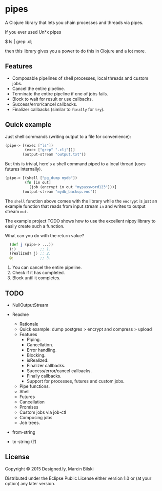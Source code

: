 # pipes

A Clojure library that lets you chain processes and threads via pipes.

If you ever used Un*x pipes

$ ls | grep .clj

then this library gives you a power to do this in Clojure and a lot more.

## Features

- Composable pipelines of shell processes, local threads and custom jobs.
- Cancel the entire pipeline.
- Terminate the entire pipeline if one of jobs fails.
- Block to wait for result or use callbacks.
- Success/error/cancel callbacks.
- Finalizer callbacks (similar to `finally` for `try`).

## Quick example

Just shell commands (writing output to a file for convenience):

```clojure
(pipe-> [(exec ["ls"])
         (exec ["grep" ".clj"])]
        (output-stream "output.txt"))
```        

But this is trivial, here's a shell command piped to a local thread (uses futures internally).

```clojure
(pipe-> [(shell ["pg_dump mydb"])
         (fn [in out]
           (job (encrypt in out "mypassword123")))]
        (output-stream "mydb_backup.enc"))
```

The `shell` function above comes with the library while the `encrypt` is just an example function that
reads from input stream `in` and writes to output stream `out`.

The example project TODO shows how to use the excellent nippy library to easily create such a function.

What can you do with the return value?

```clojure
  (def j (pipe-> ...))
  (j)           ;; 1.
  (realized? j) ;; 2.
  @j            ;; 3.
```

1. You can cancel the entire pipeline.
2. Check if it has completed.
3. Block until it completes.

## TODO

+ NullOutputStream

- Readme
  - Rationale
  - Quick example: dump postgres > encrypt and compress > upload
  - Features
    - Piping.
    - Cancellation.
    - Error handling.
    - Blocking.
    - isRealized.
    - Finalizer callbacks.
    - Success/error/cancel callbacks.
    - Finally callbacks.
    - Support for processes, futures and custom jobs.
  - Pipe functions.
  - Shell
  - Futures
  - Cancellation
  - Promises
  - Custom jobs via job-ctl
  - Composing jobs
  - Job trees.
  
- from-string
- to-string (?)

## License

Copyright © 2015 Designed.ly, Marcin Bilski

Distributed under the Eclipse Public License either version 1.0 or (at
your option) any later version.
